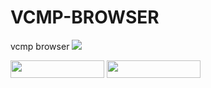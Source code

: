 # VCMP-BROWSER
vcmp browser
<img src="https://i.imgur.com/ID1zaEl.jpeg">

<a href="https://github.com/MEGAMINDMK/VCMP-BROWSER/releases/download/v1.0-Setup/vcmp.setup.exe"><img src="https://img.shields.io/github/downloads/MEGAMINDMK/VCMP-BROWSER/total.svg?color=tuquoise&label=Downloads&logo=github&logoColor=white&style=for-the-badge" width="150" height="28"></a>
<img src="https://img.shields.io/github/v/release/MEGAMINDMK/VCMP-BROWSER?color=blue&label=Update&labelColor=black" width="150" height="28">
